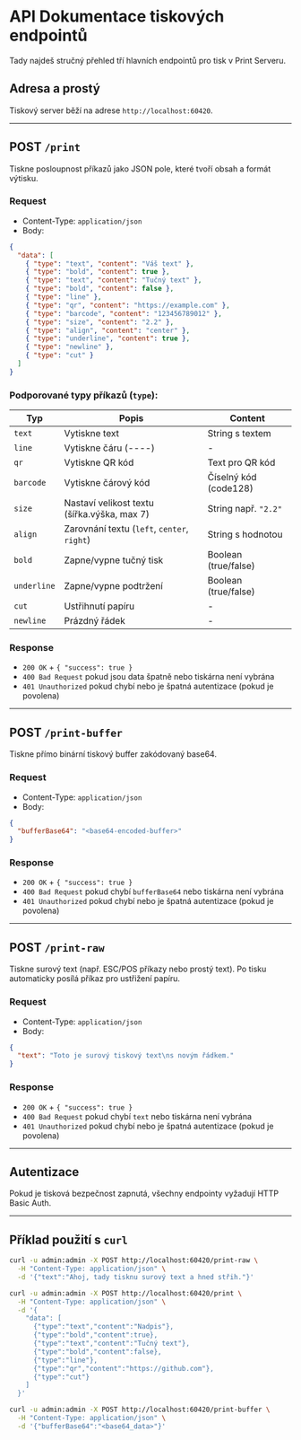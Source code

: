 
# API Dokumentace tiskových endpointů

Tady najdeš stručný přehled tří hlavních endpointů pro tisk v Print Serveru.

## Adresa a prostý
Tiskový server běží na adrese `http://localhost:60420`.

---

## POST `/print`

Tiskne posloupnost příkazů jako JSON pole, které tvoří obsah a formát výtisku.

### Request

- Content-Type: `application/json`
- Body:

```json
{
  "data": [
    { "type": "text", "content": "Váš text" },
    { "type": "bold", "content": true },
    { "type": "text", "content": "Tučný text" },
    { "type": "bold", "content": false },
    { "type": "line" },
    { "type": "qr", "content": "https://example.com" },
    { "type": "barcode", "content": "123456789012" },
    { "type": "size", "content": "2.2" },
    { "type": "align", "content": "center" },
    { "type": "underline", "content": true },
    { "type": "newline" },
    { "type": "cut" }
  ]
}
```

### Podporované typy příkazů (`type`):

| Typ        | Popis                                          | Content                          |
|------------|------------------------------------------------|--------------------------------|
| `text`     | Vytiskne text                                  | String s textem                |
| `line`     | Vytiskne čáru (----)                           | -                              |
| `qr`       | Vytiskne QR kód                                | Text pro QR kód                |
| `barcode`  | Vytiskne čárový kód                            | Číselný kód (code128)          |
| `size`     | Nastaví velikost textu (šířka.výška, max 7)   | String např. `"2.2"`           |
| `align`    | Zarovnání textu (`left`, `center`, `right`)   | String s hodnotou              |
| `bold`     | Zapne/vypne tučný tisk                         | Boolean (true/false)           |
| `underline`| Zapne/vypne podtržení                          | Boolean (true/false)           |
| `cut`      | Ustřihnutí papíru                              | -                             |
| `newline`  | Prázdný řádek                                   | -                             |

### Response

- `200 OK` + `{ "success": true }`
- `400 Bad Request` pokud jsou data špatně nebo tiskárna není vybrána
- `401 Unauthorized` pokud chybí nebo je špatná autentizace (pokud je povolena)

---

## POST `/print-buffer`

Tiskne přímo binární tiskový buffer zakódovaný base64.

### Request

- Content-Type: `application/json`
- Body:

```json
{
  "bufferBase64": "<base64-encoded-buffer>"
}
```

### Response

- `200 OK` + `{ "success": true }`
- `400 Bad Request` pokud chybí `bufferBase64` nebo tiskárna není vybrána
- `401 Unauthorized` pokud chybí nebo je špatná autentizace (pokud je povolena)

---

## POST `/print-raw`

Tiskne surový text (např. ESC/POS příkazy nebo prostý text). Po tisku automaticky posílá příkaz pro ustřižení papíru.

### Request

- Content-Type: `application/json`
- Body:

```json
{
  "text": "Toto je surový tiskový text\ns novým řádkem."
}
```

### Response

- `200 OK` + `{ "success": true }`
- `400 Bad Request` pokud chybí `text` nebo tiskárna není vybrána
- `401 Unauthorized` pokud chybí nebo je špatná autentizace (pokud je povolena)

---

## Autentizace

Pokud je tisková bezpečnost zapnutá, všechny endpointy vyžadují HTTP Basic Auth.

---

## Příklad použití s `curl`

```bash
curl -u admin:admin -X POST http://localhost:60420/print-raw \
  -H "Content-Type: application/json" \
  -d '{"text":"Ahoj, tady tisknu surový text a hned střih."}'
```

```bash
curl -u admin:admin -X POST http://localhost:60420/print \
  -H "Content-Type: application/json" \
  -d '{
    "data": [
      {"type":"text","content":"Nadpis"},
      {"type":"bold","content":true},
      {"type":"text","content":"Tučný text"},
      {"type":"bold","content":false},
      {"type":"line"},
      {"type":"qr","content":"https://github.com"},
      {"type":"cut"}
    ]
  }'
```

```bash
curl -u admin:admin -X POST http://localhost:60420/print-buffer \
  -H "Content-Type: application/json" \
  -d '{"bufferBase64":"<base64_data>"}'
```
